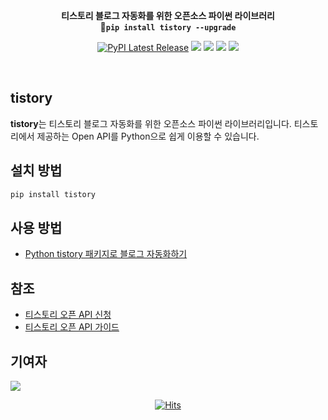 <div align="center">

<b>티스토리 블로그 자동화를 위한 오픈소스 파이썬 라이브러리</b><br>
<b>🚀`pip install tistory --upgrade`</b>


[![PyPI Latest Release](https://img.shields.io/pypi/v/tistory.svg)](https://pypi.org/project/tistory/)
![](https://img.shields.io/badge/python-3.8-blue.svg)
![](https://img.shields.io/badge/requests-2.28.1-red.svg)
![](https://img.shields.io/badge/selenium-4.4.0-yellow.svg)
![](https://img.shields.io/badge/API-TISTORY-green.svg)

<br>

<div align="left">


## tistory

**tistory**는 티스토리 블로그 자동화를 위한 오픈소스 파이썬 라이브러리입니다. 티스토리에서 제공하는 Open API를 Python으로 쉽게 이용할 수 있습니다.


## 설치 방법

```bash
pip install tistory
```


## 사용 방법

- [Python tistory 패키지로 블로그 자동화하기](https://wooiljeong.github.io/python/tistory)


## 참조

- [티스토리 오픈 API 신청](https://www.tistory.com/guide/api/manage/register)
- [티스토리 오픈 API 가이드](https://tistory.github.io/document-tistory-apis/)

## 기여자

<a href="https://github.com/wooiljeong/pynaver/graphs/contributors">
  <img src="https://contrib.rocks/image?repo=wooiljeong/pynaver" />
</a>

<br>

<div align=center>

[![Hits](https://hits.seeyoufarm.com/api/count/incr/badge.svg?url=https%3A%2F%2Fgithub.com%2Fwooiljeong%2Ftistory&count_bg=%23FF6666&title_bg=%23555555&icon=&icon_color=%23E7E7E7&title=hits&edge_flat=false)](https://hits.seeyoufarm.com)

</div>